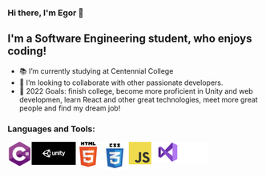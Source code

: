 ### Hi there, I'm Egor 👋

## I'm a Software Engineering student, who enjoys coding!

- 📚 I’m currently studying at Centennial College
- 👯 I’m looking to collaborate with other passionate developers.
- 🥅 2022 Goals: finish college, become more proficient in Unity and web developmen, learn React and other great technologies, meet more great people and find my dream job!

### Languages and Tools:

<img align="left" alt="C#" width="48px" src="images/c_sharp_logo.png" />
<img align="left" alt="Unity" width="88px" src="images/unity_logo.png" />
<img align="left" alt="HTML5" width="50px" src="images/html_logo.png" />
<img align="left" alt="CSS3" width="56px" src="images/css_logo.png" />
<img align="left" alt="JavaScript" width="45px" src="images/js_logo.png" />
<img align="left" alt="Visual Studio" width="66px" src="images/vs_logo.png" />
<img align="left" alt="GitHub" width="46px" src="images/github_logo.png" />
